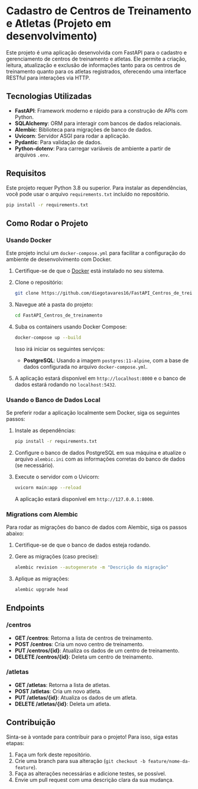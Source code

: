 # Cadastro de Centros de Treinamento e Atletas (Projeto em desenvolvimento)

Este projeto é uma aplicação desenvolvida com FastAPI para o cadastro e gerenciamento de centros de treinamento e atletas. Ele permite a criação, leitura, atualização e exclusão de informações tanto para os centros de treinamento quanto para os atletas registrados, oferecendo uma interface RESTful para interações via HTTP.

## Tecnologias Utilizadas

- **FastAPI**: Framework moderno e rápido para a construção de APIs com Python.
- **SQLAlchemy**: ORM para interagir com bancos de dados relacionais.
- **Alembic**: Biblioteca para migrações de banco de dados.
- **Uvicorn**: Servidor ASGI para rodar a aplicação.
- **Pydantic**: Para validação de dados.
- **Python-dotenv**: Para carregar variáveis de ambiente a partir de arquivos `.env`.

## Requisitos

Este projeto requer Python 3.8 ou superior. Para instalar as dependências, você pode usar o arquivo `requirements.txt` incluído no repositório.

```bash
pip install -r requirements.txt
```

## Como Rodar o Projeto

### Usando Docker

Este projeto inclui um `docker-compose.yml` para facilitar a configuração do ambiente de desenvolvimento com Docker.

1. Certifique-se de que o [Docker](https://www.docker.com/get-started) está instalado no seu sistema.
2. Clone o repositório:

   ```bash
   git clone https://github.com/diegotavares16/FastAPI_Centros_de_treinamento.git
   ```

3. Navegue até a pasta do projeto:

   ```bash
   cd FastAPI_Centros_de_treinamento
   ```

4. Suba os containers usando Docker Compose:

   ```bash
   docker-compose up --build
   ```

   Isso irá iniciar os seguintes serviços:
   - **PostgreSQL**: Usando a imagem `postgres:11-alpine`, com a base de dados configurada no arquivo `docker-compose.yml`.

5. A aplicação estará disponível em `http://localhost:8000` e o banco de dados estará rodando no `localhost:5432`.

### Usando o Banco de Dados Local

Se preferir rodar a aplicação localmente sem Docker, siga os seguintes passos:

1. Instale as dependências:

   ```bash
   pip install -r requirements.txt
   ```

2. Configure o banco de dados PostgreSQL em sua máquina e atualize o arquivo `alembic.ini` com as informações corretas do banco de dados (se necessário).
   
3. Execute o servidor com o Uvicorn:

   ```bash
   uvicorn main:app --reload
   ```

   A aplicação estará disponível em `http://127.0.0.1:8000`.

### Migrations com Alembic

Para rodar as migrações do banco de dados com Alembic, siga os passos abaixo:

1. Certifique-se de que o banco de dados esteja rodando.
2. Gere as migrações (caso precise):

   ```bash
   alembic revision --autogenerate -m "Descrição da migração"
   ```

3. Aplique as migrações:

   ```bash
   alembic upgrade head
   ```

## Endpoints

### /centros
- **GET /centros**: Retorna a lista de centros de treinamento.
- **POST /centros**: Cria um novo centro de treinamento.
- **PUT /centros/{id}**: Atualiza os dados de um centro de treinamento.
- **DELETE /centros/{id}**: Deleta um centro de treinamento.

### /atletas
- **GET /atletas**: Retorna a lista de atletas.
- **POST /atletas**: Cria um novo atleta.
- **PUT /atletas/{id}**: Atualiza os dados de um atleta.
- **DELETE /atletas/{id}**: Deleta um atleta.

## Contribuição

Sinta-se à vontade para contribuir para o projeto! Para isso, siga estas etapas:

1. Faça um fork deste repositório.
2. Crie uma branch para sua alteração (`git checkout -b feature/nome-da-feature`).
3. Faça as alterações necessárias e adicione testes, se possível.
4. Envie um pull request com uma descrição clara da sua mudança.

